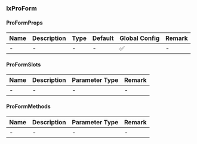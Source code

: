
### IxProForm

#### ProFormProps

| Name | Description | Type | Default | Global Config | Remark |
| --- | --- | --- | --- | --- | --- |
| - | - | - | - | ✅ | - |

#### ProFormSlots

| Name | Description | Parameter Type | Remark |
| --- | --- | --- | --- |
| - | - | - | - |

#### ProFormMethods

| Name | Description | Parameter Type | Remark |
| --- | --- | --- | --- |
| - | - | - | - |
